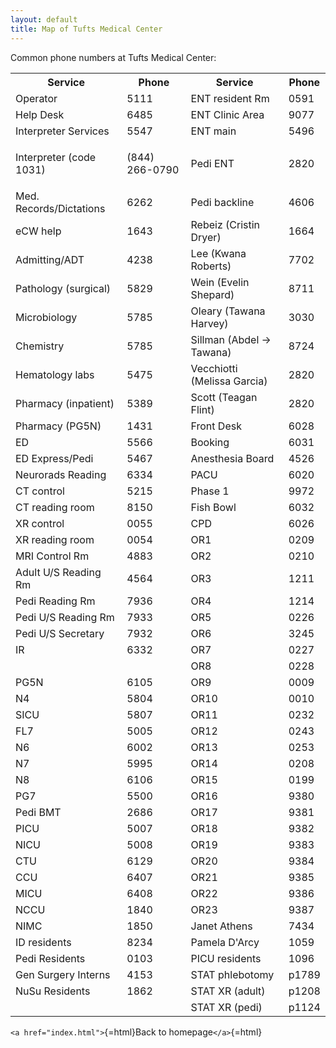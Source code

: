 ```yaml
---
layout: default
title: Map of Tufts Medical Center
---
```

<p>
Common phone numbers at Tufts Medical Center:
</p>
<table>
<tr>
<th>
Service
</th>
<th>
Phone
</th>
<th>
Service
</th>
<th>
Phone
</th>
</tr>
<tr>
<td>
Operator
</td>
<td>
5111
</td>
<td>
ENT resident Rm
</td>
<td>
0591
</td>
</tr>
<tr>
<td>
Help Desk
</td>
<td>
6485
</td>
<td>
ENT Clinic Area
</td>
<td>
9077
</td>
</tr>
<tr>
<td>
Interpreter Services
</td>
<td>
5547
</td>
<td>
ENT main
</td>
<td>
5496
</td>
</tr>
<tr>
<td>
Interpreter (code 1031)
</td>
<td>

(844) 266-0790
      </td>
      <td>
      Pedi ENT
      </td>
      <td>
      2820
      </td>
      </tr>
      <tr>
      <td>
      Med. Records/Dictations
      </td>
      <td>
      6262
      </td>
      <td>
      Pedi backline
      </td>
      <td>
      4606
      </td>
      </tr>
      <tr>
      <td>
      eCW help
      </td>
      <td>
      1643
      </td>
      <td>
      Rebeiz (Cristin Dryer)
      </td>
      <td>
      1664
      </td>
      </tr>
      <tr>
      <td>
      Admitting/ADT
      </td>
      <td>
      4238
      </td>
      <td>
      Lee (Kwana Roberts)
      </td>
      <td>
      7702
      </td>
      </tr>
      <tr>
      <td>
      Pathology (surgical)
      </td>
      <td>
      5829
      </td>
      <td>
      Wein (Evelin Shepard)
      </td>
      <td>
      8711
      </td>
      </tr>
      <tr>
      <td>
      Microbiology
      </td>
      <td>
      5785
      </td>
      <td>
      Oleary (Tawana Harvey)
      </td>
      <td>
      3030
      </td>
      </tr>
      <tr>
      <td>
      Chemistry
      </td>
      <td>
      5785
      </td>
      <td>
      Sillman (Abdel -\> Tawana)
      </td>
      <td>
      8724
      </td>
      </tr>
      <tr>
      <td>
      Hematology labs
      </td>
      <td>
      5475
      </td>
      <td>
      Vecchiotti (Melissa Garcia)
      </td>
      <td>
      2820
      </td>
      </tr>
      <tr>
      <td>
      Pharmacy (inpatient)
      </td>
      <td>
      5389
      </td>
      <td>
      Scott (Teagan Flint)
      </td>
      <td>
      2820
      </td>
      </tr>
      <tr>
      <td>
      Pharmacy (PG5N)
      </td>
      <td>
      1431
      </td>
      <td>
      Front Desk
      </td>
      <td>
      6028
      </td>
      </tr>
      <tr>
      <td>
      ED
      </td>
      <td>
      5566
      </td>
      <td>
      Booking
      </td>
      <td>
      6031
      </td>
      </tr>
      <tr>
      <td>
      ED Express/Pedi
      </td>
      <td>
      5467
      </td>
      <td>
      Anesthesia Board
      </td>
      <td>
      4526
      </td>
      </tr>
      <tr>
      <td>
      Neurorads Reading
      </td>
      <td>
      6334
      </td>
      <td>
      PACU
      </td>
      <td>
      6020
      </td>
      </tr>
      <tr>
      <td>
      CT control
      </td>
      <td>
      5215
      </td>
      <td>
      Phase 1
      </td>
      <td>
      9972
      </td>
      </tr>
      <tr>
      <td>
      CT reading room
      </td>
      <td>
      8150
      </td>
      <td>
      Fish Bowl
      </td>
      <td>
      6032
      </td>
      </tr>
      <tr>
      <td>
      XR control
      </td>
      <td>
      0055
      </td>
      <td>
      CPD
      </td>
      <td>
      6026
      </td>
      </tr>
      <tr>
      <td>
      XR reading room
      </td>
      <td>
      0054
      </td>
      <td>
      OR1
      </td>
      <td>
      0209
      </td>
      </tr>
      <tr>
      <td>
      MRI Control Rm
      </td>
      <td>
      4883
      </td>
      <td>
      OR2
      </td>
      <td>
      0210
      </td>
      </tr>
      <tr>
      <td>
      Adult U/S Reading Rm
      </td>
      <td>
      4564
      </td>
      <td>
      OR3
      </td>
      <td>
      1211
      </td>
      </tr>
      <tr>
      <td>
      Pedi Reading Rm
      </td>
      <td>
      7936
      </td>
      <td>
      OR4
      </td>
      <td>
      1214
      </td>
      </tr>
      <tr>
      <td>
      Pedi U/S Reading Rm
      </td>
      <td>
      7933
      </td>
      <td>
      OR5
      </td>
      <td>
      0226
      </td>
      </tr>
      <tr>
      <td>
      Pedi U/S Secretary
      </td>
      <td>
      7932
      </td>
      <td>
      OR6
      </td>
      <td>
      3245
      </td>
      </tr>
      <tr>
      <td>
      IR
      </td>
      <td>
      6332
      </td>
      <td>
      OR7
      </td>
      <td>
      0227
      </td>
      </tr>
      <tr>
      <td>
      </td>
      <td>
      </td>
      <td>
      OR8
      </td>
      <td>
      0228
      </td>
      </tr>
      <tr>
      <td>
      PG5N
      </td>
      <td>
      6105
      </td>
      <td>
      OR9
      </td>
      <td>
      0009
      </td>
      </tr>
      <tr>
      <td>
      N4
      </td>
      <td>
      5804
      </td>
      <td>
      OR10
      </td>
      <td>
      0010
      </td>
      </tr>
      <tr>
      <td>
      SICU
      </td>
      <td>
      5807
      </td>
      <td>
      OR11
      </td>
      <td>
      0232
      </td>
      </tr>
      <tr>
      <td>
      FL7
      </td>
      <td>
      5005
      </td>
      <td>
      OR12
      </td>
      <td>
      0243
      </td>
      </tr>
      <tr>
      <td>
      N6
      </td>
      <td>
      6002
      </td>
      <td>
      OR13
      </td>
      <td>
      0253
      </td>
      </tr>
      <tr>
      <td>
      N7
      </td>
      <td>
      5995
      </td>
      <td>
      OR14
      </td>
      <td>
      0208
      </td>
      </tr>
      <tr>
      <td>
      N8
      </td>
      <td>
      6106
      </td>
      <td>
      OR15
      </td>
      <td>
      0199
      </td>
      </tr>
      <tr>
      <td>
      PG7
      </td>
      <td>
      5500
      </td>
      <td>
      OR16
      </td>
      <td>
      9380
      </td>
      </tr>
      <tr>
      <td>
      Pedi BMT
      </td>
      <td>
      2686
      </td>
      <td>
      OR17
      </td>
      <td>
      9381
      </td>
      </tr>
      <tr>
      <td>
      PICU
      </td>
      <td>
      5007
      </td>
      <td>
      OR18
      </td>
      <td>
      9382
      </td>
      </tr>
      <tr>
      <td>
      NICU
      </td>
      <td>
      5008
      </td>
      <td>
      OR19
      </td>
      <td>
      9383
      </td>
      </tr>
      <tr>
      <td>
      CTU
      </td>
      <td>
      6129
      </td>
      <td>
      OR20
      </td>
      <td>
      9384
      </td>
      </tr>
      <tr>
      <td>
      CCU
      </td>
      <td>
      6407
      </td>
      <td>
      OR21
      </td>
      <td>
      9385
      </td>
      </tr>
      <tr>
      <td>
      MICU
      </td>
      <td>
      6408
      </td>
      <td>
      OR22
      </td>
      <td>
      9386
      </td>
      </tr>
      <tr>
      <td>
      NCCU
      </td>
      <td>
      1840
      </td>
      <td>
      OR23
      </td>
      <td>
      9387
      </td>
      </tr>
      <tr>
      <td>
      NIMC
      </td>
      <td>
      1850
      </td>
      <td>
      Janet Athens
      </td>
      <td>
      7434
      </td>
      </tr>
      <tr>
      <td>
      ID residents
      </td>
      <td>
      8234
      </td>
      <td>
      Pamela D'Arcy
      </td>
      <td>
      1059
      </td>
      </tr>
      <tr>
      <td>
      Pedi Residents
      </td>
      <td>
      0103
      </td>
      <td>
      PICU residents
      </td>
      <td>
      1096
      </td>
      </tr>
      <tr>
      <td>
      Gen Surgery Interns
      </td>
      <td>
      4153
      </td>
      <td>
      STAT phlebotomy
      </td>
      <td>
      p1789
      </td>
      </tr>
      <tr>
      <td>
      NuSu Residents
      </td>
      <td>
      1862
      </td>
      <td>
      STAT XR (adult)
      </td>
      <td>
      p1208
      </td>
      </tr>
      <tr>
      <td>
      </td>
      <td>
      </td>
      <td>
      STAT XR (pedi)
      </td>
      <td>
      p1124
      </td>
      </tr>
      </table>
      <p>
      `<a href="index.html">`{=html}Back to homepage`</a>`{=html}
      </p>
